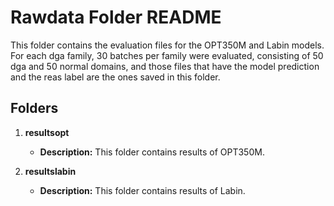 # Rawdata Folder README

This folder contains the evaluation files for the OPT350M and Labin models. For each dga family, 30 batches per family were evaluated, consisting of 50 dga and 50 normal domains, and those files that have the model prediction and the reas label are the ones saved in this folder.

## Folders

1. **resultsopt**
   - **Description:** This folder contains results of OPT350M.
  

2. **resultslabin**
   - **Description:** This folder contains results of Labin.
